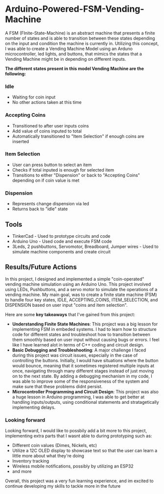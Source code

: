 # Arduino-Powered-FSM-Vending-Machine
A FSM (FInite-State-Machine) is an abstract machine that presents a finite number of states and is able to transition between these states depending on the input and condition the machine is currently in. Utilizing this concept, I was able to create a Vending Machine Model using an Arduno microcontroller, led lights, and buttons, that mimics the states that a Vending Machine might be in depending on different inputs.

__The different states present in this model Vending Machine are the following:__

### Idle 
- Waiting for coin input
- No other actions taken at this time

### Accepting Coins
- Transitioned to after user inputs coins 
- Add value of coins inputed to total
- Automatically transitioned to "Item Selection" if enough coins are inserted

### Item Selection
- User can press button to select an item
- Checks if total inputed is enough for selected item
- Transitions to either "Dispension" or back to "Accepting Coins" depending on if coin value is met

### Dispension
- Represents change dispension via led
- Returns back to "idle" state

## Tools
- TinkerCad - Used to prototype circuits and code
- Arduino Uno - Used code and execute FSM code
- 3Leds, 2 pushbuttons, Servomotor, Breadboard, Jumper wires - Used to simulate machine components and create circuit

## Results/Future Actions
In this project, I designed and implemented a simple "coin-operated" vending machine simulation using an Arduino Uno. This project involved using LEDs, Pushbuttons, and a servo motor to simulate the operations of a vending machine. My main goal, was to create a finite state machine (FSM) to handle four key states, IDLE, ACCEPTING_COINS, ITEM_SELECTION, and DISPENSION based on user input "coins and item selection".

Here are some **key takeaways** that I've gained from this project:

- **Understanding Finite State Machines**: This project was a big lesson for implementing FSM in embeded systems. I had to learn how to structure code for different states and troubleshoot how to transition between them smoothly based on user input without causing bugs or errors. I feel like I have learned alot in terms of C++ coding and circuit design.
- **Basic Debugging and Troubleshooting**: A major challenge I faced during this project was circuit issues, especially in the case of controlling the buttons. Initially, I would have situations where the button would bounce, meaning that it sometimes registered multiple inputs at once, navigating through many different stages instead of just moving on to the next state. By adding a debugging mechanism in my code, I was able to improve some of the responsiveness of the system and make sure that these problems didnt persist.
- **Microcontroller Programming and Circuit Design**: This project was also a huge lesson in Arduino programming, I was able to get better at handling inputs/outputs, using conditional statements and stratagetically implementing delays.

### Looking forward
Looking forward, I would like to possbily add a bit more to this project, implementing extra parts that I wasnt able to during prototyping such as:
- Different coin values (Dimes, Nickels, etc)
- Utilize a 12C OLED display to showcase text so that the user can learn a little more about what they're doing
- Inventory tracking
- Wireless mobile notifications, possibly by utilizing an ESP32
- and more


Overall, this project was a very fun learning experience, and im excited to continue developing my skills to tackle more in the future




